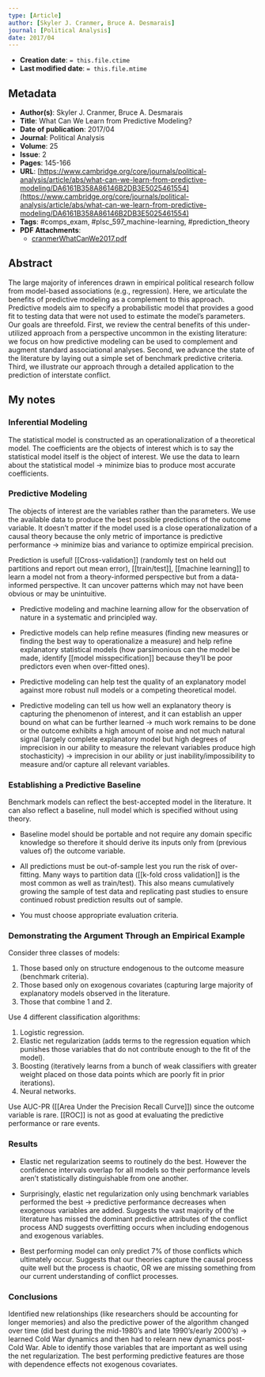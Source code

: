 ```yaml
---
type: [Article]
author: [Skyler J. Cranmer, Bruce A. Desmarais]
journal: [Political Analysis]
date: 2017/04
---
```


* **Creation date**: `= this.file.ctime`
* **Last modified date**: `= this.file.mtime`

## Metadata

* **Author(s)**: Skyler J. Cranmer, Bruce A. Desmarais
* **Title**: What Can We Learn from Predictive Modeling?
* **Date of publication**: 2017/04
* **Journal**: Political Analysis
* **Volume**: 25
* **Issue**: 2
* **Pages**: 145-166
* **URL**: [https://www.cambridge.org/core/journals/political-analysis/article/abs/what-can-we-learn-from-predictive-modeling/DA6161B358A86146B2DB3E5025461554](https://www.cambridge.org/core/journals/political-analysis/article/abs/what-can-we-learn-from-predictive-modeling/DA6161B358A86146B2DB3E5025461554)
* **Tags**: #comps_exam, #plsc_597_machine-learning, #prediction_theory
* **PDF Attachments**:
  * [cranmerWhatCanWe2017.pdf](zotero://open-pdf/library/items/CIFL85Y8)

## Abstract

The large majority of inferences drawn in empirical political research follow from model-based associations (e.g., regression). Here, we articulate the benefits of predictive modeling as a complement to this approach. Predictive models aim to specify a probabilistic model that provides a good fit to testing data that were not used to estimate the model’s parameters. Our goals are threefold. First, we review the central benefits of this under-utilized approach from a perspective uncommon in the existing literature: we focus on how predictive modeling can be used to complement and augment standard associational analyses. Second, we advance the state of the literature by laying out a simple set of benchmark predictive criteria. Third, we illustrate our approach through a detailed application to the prediction of interstate conflict.

## My notes

### Inferential Modeling

The statistical model is constructed as an operationalization of a theoretical model. The coefficients are the objects of interest which is to say the statistical model itself is the object of interest. We use the data to learn about the statistical model -> minimize bias to produce most accurate coefficients.

### Predictive Modeling

The objects of interest are the variables rather than the parameters. We use the available data to produce the best possible predictions of the outcome variable. It doesn’t matter if the model used is a close operationalization of a causal theory because the only metric of importance is predictive performance -> minimize bias and variance to optimize empirical precision.

Prediction is useful! [[Cross-validation]] (randomly test on held out partitions and report out mean error), [[train/test]], [[machine learning]] to learn a model not from a theory-informed perspective but from a data-informed perspective. It can uncover patterns which may not have been obvious or may be unintuitive.

- Predictive modeling and machine learning allow for the observation of nature in a systematic and principled way.
    
- Predictive models can help refine measures (finding new measures or finding the best way to operationalize a measure) and help refine explanatory statistical models (how parsimonious can the model be made, identify [[model misspecification]] because they’ll be poor predictors even when over-fitted ones).
    
- Predictive modeling can help test the quality of an explanatory model against more robust null models or a competing theoretical model.
    
- Predictive modeling can tell us how well an explanatory theory is capturing the phenomenon of interest, and it can establish an upper bound on what can be further learned -> much work remains to be done or the outcome exhibits a high amount of noise and not much natural signal (largely complete explanatory model but high degrees of imprecision in our ability to measure the relevant variables produce high stochasticity) -> imprecision in our ability or just inability/impossibility to measure and/or capture all relevant variables.

### Establishing a Predictive Baseline

Benchmark models can reflect the best-accepted model in the literature. It can also reflect a baseline, null model which is specified without using theory.

- Baseline model should be portable and not require any domain specific knowledge so therefore it should derive its inputs only from (previous values of) the outcome variable.
    
- All predictions must be out-of-sample lest you run the risk of over-fitting. Many ways to partition data ([[k-fold cross validation]] is the most common as well as train/test). This also means cumulatively growing the sample of test data and replicating past studies to ensure continued robust prediction results out of sample.
    
- You must choose appropriate evaluation criteria.

### Demonstrating the Argument Through an Empirical Example

Consider three classes of models:

1) Those based only on structure endogenous to the outcome measure (benchmark criteria).
2) Those based only on exogenous covariates (capturing large majority of explanatory models observed in the literature.
3) Those that combine 1 and 2.

Use 4 different classification algorithms:

1) Logistic regression.
2) Elastic net regularization (adds terms to the regression equation which punishes those variables that do not contribute enough to the fit of the model).
3) Boosting (iteratively learns from a bunch of weak classifiers with greater weight placed on those data points which are poorly fit in prior iterations).
4) Neural networks.

Use AUC-PR ([[Area Under the Precision Recall Curve]]) since the outcome variable is rare. [[ROC]] is not as good at evaluating the predictive performance or rare events.

### Results

* Elastic net regularization seems to routinely do the best. However the confidence intervals overlap for all models so their performance levels aren’t statistically distinguishable from one another.
  
* Surprisingly, elastic net regularization only using benchmark variables performed the best -> predictive performance decreases when exogenous variables are added. Suggests the vast majority of the literature has missed the dominant predictive attributes of the conflict process AND suggests overfitting occurs when including endogenous and exogenous variables.
  
* Best performing model can only predict 7% of those conflicts which ultimately occur. Suggests that our theories capture the causal process quite well but the process is chaotic, OR we are missing something from our current understanding of conflict processes.

### Conclusions

Identified new relationships (like researchers should be accounting for longer memories) and also the predictive power of the algorithm changed over time (did best during the mid-1980’s and late 1990’s/early 2000’s) -> learned Cold War dynamics and then had to relearn new dynamics post-Cold War. Able to identify those variables that are important as well using the net regularization. The best performing predictive features are those with dependence effects not exogenous covariates.